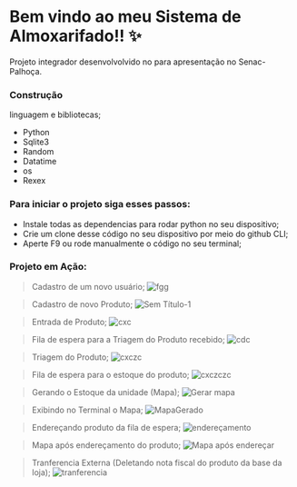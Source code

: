 # Bem vindo ao meu Sistema de Almoxarifado!! ✨
 Projeto integrador desenvolvolvido no para apresentação no Senac-Palhoça.
 
 ### Construção
 linguagem e bibliotecas;
 
 - Python
 - Sqlite3
 - Random
 - Datatime
 - os
 - Rexex

### Para iniciar o projeto siga esses passos: 

- Instale todas as dependencias para rodar python no seu dispositivo;
- Crie um clone desse código no seu dispositivo por meio do github CLI;
- Aperte F9 ou rode manualmente o código no seu terminal;

### Projeto em Ação:

> Cadastro de um novo usuário;
![fgg](https://user-images.githubusercontent.com/103211486/229305083-cea59a19-6c4a-440b-b86b-b3689ae8a9c6.png)


> Cadastro de novo Produto;
![Sem Título-1](https://user-images.githubusercontent.com/103211486/229305356-0c07d93a-2c56-4cf5-b327-f59fda59a77f.png)


> Entrada de Produto;
![cxc](https://user-images.githubusercontent.com/103211486/229305389-41f30237-b17b-4fe2-9dfe-327d41e2470a.png)


> Fila de espera para a Triagem do Produto recebido;
![cdc](https://user-images.githubusercontent.com/103211486/229305412-7b92b2a5-8501-4350-91a9-cad534e28c1e.png)


> Triagem do Produto;
![cxczc](https://user-images.githubusercontent.com/103211486/229305453-f95e7502-cbab-470a-982f-1530f822175f.png)


> Fila de espera para o estoque do produto;
![cxczczc](https://user-images.githubusercontent.com/103211486/229305477-d3bdf3cd-2811-45ab-bea7-1206e1ef12e7.png)


> Gerando o Estoque da unidade (Mapa);
![Gerar mapa](https://user-images.githubusercontent.com/103211486/229305502-b6a621de-336d-44a0-b3ac-a8b68949ae28.png)


> Exibindo no Terminal o Mapa;
![MapaGerado](https://user-images.githubusercontent.com/103211486/229305536-d7bf402b-9d9d-4257-b59a-94decce1d2b4.png)


> Endereçando produto da fila de espera;
![endereçamento](https://user-images.githubusercontent.com/103211486/229305553-5263315e-b681-4146-9afb-b21cb16c8002.png)


> Mapa após endereçamento do produto;
![Mapa após endereçar](https://user-images.githubusercontent.com/103211486/229305589-2e091200-a0f7-4185-8127-849994f4313b.png)


> Tranferencia Externa (Deletando nota fiscal do produto da base da loja);
![tranferencia](https://user-images.githubusercontent.com/103211486/229305666-7dc43fef-66ea-494b-ab9a-c38dc541ca9e.png)
